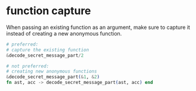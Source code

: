 # function capture

When passing an existing function as an argument, make sure to capture it instead of creating a new anonymous function.

```elixir
# preferred:
# capture the existing function
&decode_secret_message_part/2

# not preferred: 
# creating new anonymous functions
&decode_secret_message_part(&1, &2)
fn ast, acc -> decode_secret_message_part(ast, acc) end
```
